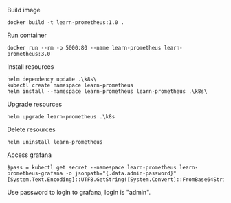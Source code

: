 ﻿Build image

```
docker build -t learn-prometheus:1.0 .
```

Run container

```
docker run --rm -p 5000:80 --name learn-prometheus learn-prometheus:3.0
```

Install resources

```
helm dependency update .\k8s\
kubectl create namespace learn-prometheus
helm install --namespace learn-prometheus learn-prometheus .\k8s\
```

Upgrade resources

```
helm upgrade learn-prometheus .\k8s
```

Delete resources

```
helm uninstall learn-prometheus
```

Access grafana

```
$pass = kubectl get secret --namespace learn-prometheus learn-prometheus-grafana -o jsonpath="{.data.admin-password}"
[System.Text.Encoding]::UTF8.GetString([System.Convert]::FromBase64String($pass))
```

Use password to login to grafana, login is "admin".
